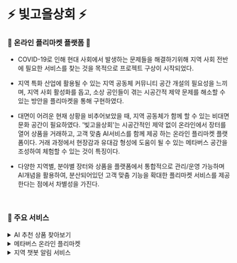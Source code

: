 # ⚡ 빛고을상회 ⚡
### 👛 온라인 플리마켓 플랫폼 👜
- COVID-19로 인해 현대 사회에서 발생하는 문제들을 해결하기위해 
지역 사회 전반에 필요한 서비스를 찾는 것을 목적으로 프로젝트 구상이 시작되었다.

- 지역 특화 산업에 활용될 수 있는 지역 공동체 커뮤니티 공간 개설의 필요성을 느끼며,
지역 사회 활성화를 돕고, 소상 공인들이 겪는 시공간적 제약 문제를 해소할 수 있는 방안을 플리마켓을 통해 구현하였다.
 
- 대면이 어려운 현재 상황을 비추어보았을 때, 지역 공동체가 함께 할 수 있는 비대면 문화 공간이 필요하였다.
 '빛고을상회'는 시공간적인 제약 없이 온라인에서 장터를 열어 상품을 거래하고,  고객 맞춤 AI서비스를 함께 제공 하는 온라인 플리마켓 플랫폼이다.
 거래 과정에서  현장감과 유대감 형성에 도움이 될 수 있는  메타버스 공간을 조성하여 체험할 수 있는 것이 특징이다.
 
 - 다양한 지역별, 분야별 장터와 상품을 플랫폼에서 통합적으로 관리/운영 가능하며 
 AI개념을 활용하여, 분산되어있던 고객 맞춤 기능을 확대한 플리마켓 서비스를 제공한다는 점에서 차별성을 가진다.


<br>

<h3>🧡 주요 서비스</h3>
<details>
<summary>AI 추천 상품 찾아보기</summary>
<div markdown="1">       
- 입력한 상품이 속한 카테고리(주제)를 판별하고 추천
- 입력한 상품과 유사한 상품을 추천/비교
- 작성된 리뷰를 바탕으로 내용에서 긍정/부정 여부에 따라 감정 판별하여 상품 만족도 파악에 도움
- 사용한 기술 정리 작성예정
</div>
</details>

<details>
<summary>메타버스 온라인 플리마켓</summary>
<div markdown="2">       
- 장터/상품 등록을 위해 필요한 필수 기능 구축
- ZEPETO 빌드잇을 통해 가상의 장터 공간 구축
- 메타버스 가상공간에 플리마켓 환경이 실제로 구축되어 있어서 현실감과 유대감을 조성
- 사용한 기술 정리 작성예정
</div>
</details>

<details>
<summary>지역 챗봇 알림 서비스</summary>
<div markdown="3">       
- 이용자가 등록한 지역 정보, 관심 카테고리 등으로 원하는 장터/상품에 대한 소식을 챗봇을 통해 확인
- 사용한 기술 정리 작성예정
</div>
</details>
